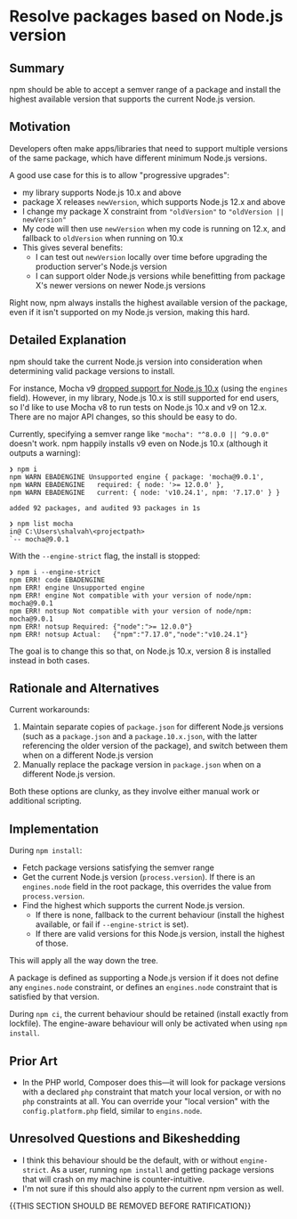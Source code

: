 # Resolve packages based on Node.js version

## Summary

npm should be able to accept a semver range of a package and install the highest available version that supports the current Node.js version.

## Motivation

Developers often make apps/libraries that need to support multiple versions of the same package, which have different minimum Node.js versions.

A good use case for this is to allow "progressive upgrades": 
- my library supports Node.js 10.x and above
- package X releases `newVersion`, which supports Node.js 12.x and above
- I change my package X constraint from `"oldVersion"` to `"oldVersion || newVersion"`
- My code will then use `newVersion` when my code is running on 12.x, and fallback to `oldVersion` when running on 10.x
- This gives several benefits:
  - I can test out `newVersion` locally over time before upgrading the production server's Node.js version
  - I can support older Node.js versions while benefitting from package X's newer versions on newer Node.js versions

Right now, npm always installs the highest available version of the package, even if it isn't supported on my Node.js version, making this hard.

## Detailed Explanation

npm should take the current Node.js version into consideration when determining valid package versions to install.

For instance, Mocha v9 [dropped support for Node.js 10.x](https://github.com/mochajs/mocha/pull/4633) (using the `engines` field). However, in my library, Node.js 10.x is still supported for end users, so I'd like to use Mocha v8 to run tests on Node.js 10.x and v9 on 12.x. There are no major API changes, so this should be easy to do.

Currently, specifying a semver range like `"mocha": "^8.0.0 || ^9.0.0"` doesn't work. npm happily installs v9 even on Node.js 10.x (although it outputs a warning):

```
❯ npm i
npm WARN EBADENGINE Unsupported engine { package: 'mocha@9.0.1',
npm WARN EBADENGINE   required: { node: '>= 12.0.0' },
npm WARN EBADENGINE   current: { node: 'v10.24.1', npm: '7.17.0' } }

added 92 packages, and audited 93 packages in 1s

❯ npm list mocha
in@ C:\Users\shalvah\<projectpath>
`-- mocha@9.0.1
```

With the `--engine-strict` flag, the install is stopped:

```
❯ npm i --engine-strict
npm ERR! code EBADENGINE
npm ERR! engine Unsupported engine
npm ERR! engine Not compatible with your version of node/npm: mocha@9.0.1
npm ERR! notsup Not compatible with your version of node/npm: mocha@9.0.1
npm ERR! notsup Required: {"node":">= 12.0.0"}
npm ERR! notsup Actual:   {"npm":"7.17.0","node":"v10.24.1"}
```

The goal is to change this so that, on Node.js 10.x, version 8 is installed instead in both cases.

## Rationale and Alternatives

Current workarounds:
1. Maintain separate copies of `package.json` for different Node.js versions (such as a `package.json` and a `package.10.x.json`, with the latter referencing the older version of the package), and switch between them when on a different Node.js version
2. Manually replace the package version in `package.json` when on a different Node.js version.

Both these options are clunky, as they involve either manual work or additional scripting.

## Implementation

During `npm install`:
- Fetch package versions satisfying the semver range
- Get the current Node.js version (`process.version`). If there is an `engines.node` field in the root package, this overrides the value from `process.version`.
- Find the highest which supports the current Node.js version.
  - If there is none, fallback to the current behaviour (install the highest available, or fail if `--engine-strict` is set).
  - If there are valid versions for this Node.js version, install the highest of those.

This will apply all the way down the tree.

A package is defined as supporting a Node.js version if it does not define any `engines.node` constraint, or defines an `engines.node` constraint that is satisfied by that version.

During `npm ci`, the current behaviour should be retained (install exactly from lockfile). The engine-aware behaviour will only be activated when using `npm install`.

## Prior Art

- In the PHP world, Composer does this—it will look for package versions with a declared `php` constraint that match your local version, or with no `php` constraints at all. You can override your "local version" with the `config.platform.php` field, similar to `engins.node`.

## Unresolved Questions and Bikeshedding

- I think this behaviour should be the default, with or without `engine-strict`. As a user, running `npm install` and getting package versions that will crash on my machine is counter-intuitive.
- I'm not sure if this should also apply to the current npm version as well.

{{THIS SECTION SHOULD BE REMOVED BEFORE RATIFICATION}}
